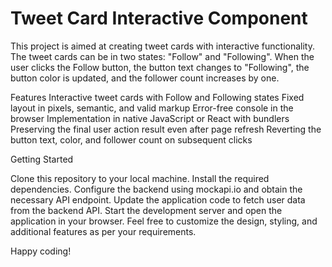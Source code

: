 # Tweet Card Interactive Component

This project is aimed at creating tweet cards with interactive functionality. The tweet cards can be in two states: "Follow" and "Following". When the user clicks the Follow button, the button text changes to "Following", the button color is updated, and the follower count increases by one.


Features
Interactive tweet cards with Follow and Following states
Fixed layout in pixels, semantic, and valid markup
Error-free console in the browser
Implementation in native JavaScript or React with bundlers
Preserving the final user action result even after page refresh
Reverting the button text, color, and follower count on subsequent clicks


Getting Started

Clone this repository to your local machine.
Install the required dependencies.
Configure the backend using mockapi.io and obtain the necessary API endpoint.
Update the application code to fetch user data from the backend API.
Start the development server and open the application in your browser.
Feel free to customize the design, styling, and additional features as per your requirements.

Happy coding!
